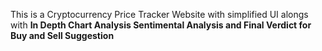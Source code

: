 This is a Cryptocurrency Price Tracker Website with simplified UI alongs with
**In Depth Chart Analysis
Sentimental Analysis
and Final Verdict for Buy and Sell Suggestion**
